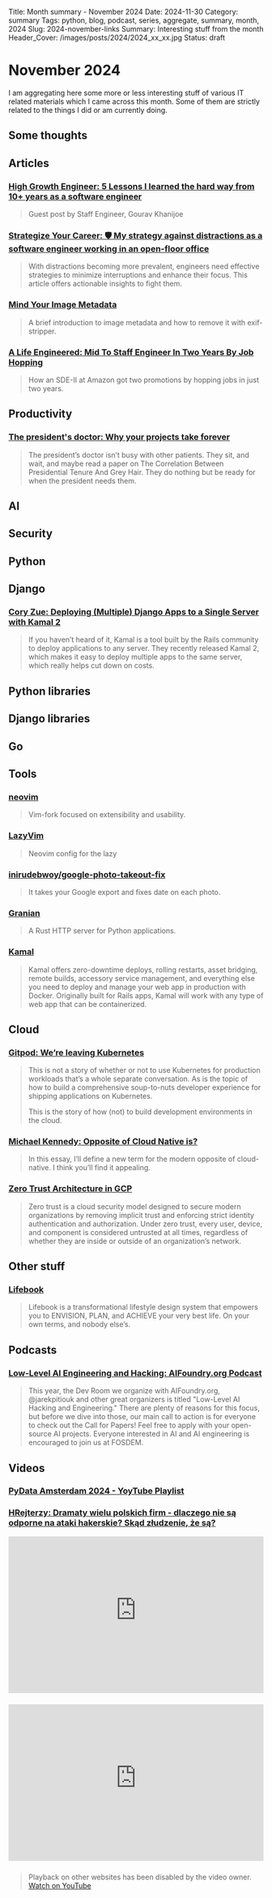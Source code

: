 Title: Month summary - November 2024
Date: 2024-11-30
Category: summary
Tags: python, blog, podcast, series, aggregate, summary, month, 2024
Slug: 2024-november-links
Summary: Interesting stuff from the month
Header_Cover: /images/posts/2024/2024_xx_xx.jpg
Status: draft

# November 2024

I am aggregating here some more or less interesting stuff of various IT related materials which I came across this month.
Some of them are strictly related to the things I did or am currently doing.

## Some thoughts

## Articles

### [High Growth Engineer: 5 Lessons I learned the hard way from 10+ years as a software engineer](https://read.highgrowthengineer.com/p/5-lessons-i-learned-the-hard-way-from-10-years)

> Guest post by Staff Engineer, Gourav Khanijoe

### [Strategize Your Career: 🛡️ My strategy against distractions as a software engineer working in an open-floor office](https://strategizeyourcareer.com/p/my-strategy-against-distractions)

> With distractions becoming more prevalent, engineers need effective strategies to minimize interruptions and enhance their focus. This article offers actionable insights to fight them.

### [Mind Your Image Metadata](https://stefaniemolin.com/articles/devx/pre-commit/exif-stripper/)

> A brief introduction to image metadata and how to remove it with exif-stripper.

### [A Life Engineered: Mid To Staff Engineer In Two Years By Job Hopping](https://alifeengineered.substack.com/p/mid-level-to-staff-engineer-in-two?publication_id=2598310&post_id=150852930&isFreemail=true&r=4e700z&triedRedirect=true)

> How an SDE-II at Amazon got two promotions by hopping jobs in just two years.

## Productivity

### [The president's doctor: Why your projects take forever ](https://thoughtbot.com/blog/the-presidents-doctor)

> The president’s doctor isn’t busy with other patients. They sit, and wait, and maybe read a paper on The Correlation Between Presidential Tenure And Grey Hair.
> They do nothing but be ready for when the president needs them.

## AI

## Security

## Python

## Django

### [Cory Zue: Deploying (Multiple) Django Apps to a Single Server with Kamal 2](https://www.coryzue.com/writing/kamal-django/)

> If you haven’t heard of it, Kamal is a tool built by the Rails community to deploy applications to any server. They recently released Kamal 2, which makes it easy to deploy multiple apps to the same server, which really helps cut down on costs.

## Python libraries

## Django libraries

## Go

## Tools

### [neovim](https://github.com/neovim/neovim)

> Vim-fork focused on extensibility and usability.

### [LazyVim](https://github.com/LazyVim/LazyVim)

> Neovim config for the lazy

### [inirudebwoy/google-photo-takeout-fix](https://github.com/inirudebwoy/google-photo-takeout-fix)

> It takes your Google export and fixes date on each photo.

### [Granian](https://github.com/emmett-framework/granian)

> A Rust HTTP server for Python applications.

### [Kamal](https://kamal-deploy.org/)

> Kamal offers zero-downtime deploys, rolling restarts, asset bridging, remote builds, accessory service management, and everything else you need to deploy and manage your web app in production with Docker.
> Originally built for Rails apps, Kamal will work with any type of web app that can be containerized.

## Cloud

### [Gitpod: We’re leaving Kubernetes](https://www.gitpod.io/blog/we-are-leaving-kubernetes)

> This is not a story of whether or not to use Kubernetes for production workloads that’s a whole separate conversation.
> As is the topic of how to build a comprehensive soup-to-nuts developer experience for shipping applications on Kubernetes.
>
> This is the story of how (not) to build development environments in the cloud.

### [Michael Kennedy: Opposite of Cloud Native is?](https://mkennedy.codes/posts/opposite-of-cloud-native-is-stack-native/)

> In this essay, I’ll define a new term for the modern opposite of cloud-native. I think you’ll find it appealing.

### [Zero Trust Architecture in GCP](https://medium.com/google-cloud/zero-trust-architecture-in-gcp-9b8ec1bbf578)

> Zero trust is a cloud security model designed to secure modern organizations by removing implicit trust and enforcing strict identity authentication and authorization.
> Under zero trust, every user, device, and component is considered untrusted at all times, regardless of whether they are inside or outside of an organization’s network.

## Other stuff

### [Lifebook](https://www.mindvalley.com/lifebook)

> Lifebook is a transformational lifestyle design system that empowers you to ENVISION, PLAN, and ACHIEVE your very best life. On your own terms, and nobody else’s.

## Podcasts

### [Low-Level AI Engineering and Hacking: AIFoundry.org Podcast](https://aifoundry.org/blog/low-level-ai-engineering-and-hacking-aifoundry.org-podcast)

> This year, the Dev Room we organize with AIFoundry.org, @jarekpitiouk and other great organizers is titled "Low-Level AI Hacking and Engineering."
> There are plenty of reasons for this focus, but before we dive into those, our main call to action is for everyone to check out the Call for Papers!
> Feel free to apply with your open-source AI projects. Everyone interested in AI and AI engineering is encouraged to join us at FOSDEM.

## Videos

### [PyData Amsterdam 2024 - YoyTube Playlist](https://www.youtube.com/playlist?list=PLGVZCDnMOq0reU2lzNZCn9obkyRVaSnpF)

### [HRejterzy: Dramaty wielu polskich firm - dlaczego nie są odporne na ataki hakerskie? Skąd złudzenie, że są?](https://www.youtube.com/watch?v=HBZw2VHhZy0)

<div class="videoWrapper" style="height:0; padding-bottom:56.25%; padding-top:25px; position:relative" height="0">
    <iframe style="position:absolute; top:0; width:100%" height="100%" width="100%" src="https://www.youtube-nocookie.com/embed/HBZw2VHhZy0" frameborder="0" allow="accelerometer; autoplay; encrypted-media; gyroscope; picture-in-picture" allowfullscreen></iframe>
</div>

### [](https://www.youtube.com/watch?v=VIDEO_ID)

<div class="videoWrapper" style="height:0; padding-bottom:56.25%; padding-top:25px; position:relative" height="0">
    <iframe style="position:absolute; top:0; width:100%" height="100%" width="100%" src="https://www.youtube-nocookie.com/embed/VIDEO_ID" frameborder="0" allow="accelerometer; autoplay; encrypted-media; gyroscope; picture-in-picture" allowfullscreen></iframe>
</div>

### [](https://www.youtube.com/watch?v=VIDEO_ID)

> Playback on other websites has been disabled by the video owner. [Watch on YouTube](https://www.youtube.com/watch?v=VIDEO_ID)

